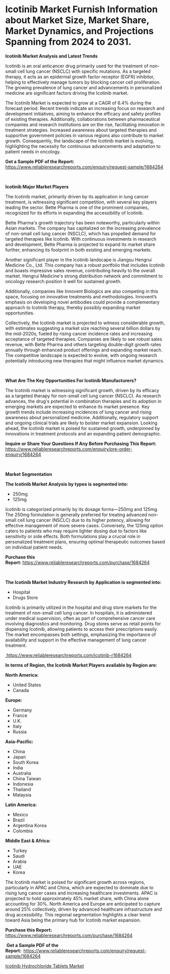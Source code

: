 <p><h1>Icotinib Market Furnish Information about Market Size, Market Share, Market Dynamics, and Projections Spanning from 2024 to 2031.</h1></p><p><strong>Icotinib Market Analysis and Latest Trends</strong></p>
<p><p>Icotinib is an oral anticancer drug primarily used for the treatment of non-small cell lung cancer (NSCLC) with specific mutations. As a targeted therapy, it acts as an epidermal growth factor receptor (EGFR) inhibitor, helping to effectively manage tumors by blocking cancer cell proliferation. The growing prevalence of lung cancer and advancements in personalized medicine are significant factors driving the Icotinib market. </p><p>The Icotinib Market is expected to grow at a CAGR of 6.4% during the forecast period. Recent trends indicate an increasing focus on research and development initiatives, aiming to enhance the efficacy and safety profiles of existing therapies. Additionally, collaborations between pharmaceutical companies and research institutions are on the rise, facilitating innovation in treatment strategies. Increased awareness about targeted therapies and supportive government policies in various regions also contribute to market growth. Consequently, the landscape of the Icotinib market is evolving, highlighting the necessity for continuous advancements and adaptation to patient needs in oncology.</p></p>
<p><strong>Get a Sample PDF of the Report:&nbsp;</strong> <a href="https://www.reliableresearchreports.com/enquiry/request-sample/1684264?utm_campaign=48&utm_medium=2&utm_source=Github&utm_content=ia&utm_term=30122024&utm_id=icotinib">https://www.reliableresearchreports.com/enquiry/request-sample/1684264</a></p>
<p>&nbsp;</p>
<p><strong>Icotinib Major Market Players</strong></p>
<p><p>The Icotinib market, primarily driven by its application in lung cancer treatment, is witnessing significant competition, with several key players leading the sector. Bette Pharma is one of the prominent companies, recognized for its efforts in expanding the accessibility of Icotinib. </p><p>Bette Pharma's growth trajectory has been noteworthy, particularly within Asian markets. The company has capitalized on the increasing prevalence of non-small cell lung cancer (NSCLC), which has propelled demand for targeted therapies like Icotinib. With continuous investments in research and development, Bette Pharma is projected to expand its market share further, enhancing its footprint in both existing and emerging markets.</p><p>Another significant player in the Icotinib landscape is Jiangsu Hengrui Medicine Co., Ltd. This company has a robust portfolio that includes Icotinib and boasts impressive sales revenue, contributing heavily to the overall market. Hengrui Medicine's strong distribution network and commitment to oncology research position it well for sustained growth.</p><p>Additionally, companies like Innovent Biologics are also competing in this space, focusing on innovative treatments and methodologies. Innovent’s emphasis on developing novel antibodies could provide a complementary approach to Icotinib therapy, thereby possibly expanding market opportunities.</p><p>Collectively, the Icotinib market is projected to witness considerable growth, with estimates suggesting a market size reaching several billion dollars by the mid-2020s, fueled by rising cancer incidence rates and increasing acceptance of targeted therapies. Companies are likely to see robust sales revenue, with Bette Pharma and others targeting double-digit growth rates annually through enhanced product offerings and expanding market reach. The competitive landscape is expected to evolve, with ongoing research potentially introducing new therapies that might influence market dynamics.</p></p>
<p>&nbsp;</p>
<p><strong>What Are The Key Opportunities For Icotinib Manufacturers?</strong></p>
<p><p>The Icotinib market is witnessing significant growth, driven by its efficacy as a targeted therapy for non-small cell lung cancer (NSCLC). As research advances, the drug's potential in combination therapies and its adoption in emerging markets are expected to enhance its market presence. Key growth trends include increasing incidences of lung cancer and rising awareness about personalized medicine. Additionally, regulatory support and ongoing clinical trials are likely to bolster market expansion. Looking ahead, the Icotinib market is poised for sustained growth, underpinned by innovations in treatment protocols and an expanding patient demographic.</p></p>
<p><strong>Inquire or Share Your Questions If Any Before Purchasing This Report:</strong> <a href="https://www.reliableresearchreports.com/enquiry/pre-order-enquiry/1684264?utm_campaign=48&utm_medium=2&utm_source=Github&utm_content=ia&utm_term=30122024&utm_id=icotinib">https://www.reliableresearchreports.com/enquiry/pre-order-enquiry/1684264</a></p>
<p>&nbsp;</p>
<p><strong>Market Segmentation</strong></p>
<p><strong>The Icotinib Market Analysis by types is segmented into:</strong></p>
<p><ul><li>250mg</li><li>125mg</li></ul></p>
<p><p>Icotinib is categorized primarily by its dosage forms—250mg and 125mg. The 250mg formulation is generally preferred for treating advanced non-small cell lung cancer (NSCLC) due to its higher potency, allowing for effective management of more severe cases. Conversely, the 125mg option caters to patients who may require lighter dosing due to factors like sensitivity or side effects. Both formulations play a crucial role in personalized treatment plans, ensuring optimal therapeutic outcomes based on individual patient needs.</p></p>
<p><strong>Purchase this Report:&nbsp;</strong><a href="https://www.reliableresearchreports.com/purchase/1684264?utm_campaign=48&utm_medium=2&utm_source=Github&utm_content=ia&utm_term=30122024&utm_id=icotinib">https://www.reliableresearchreports.com/purchase/1684264</a></p>
<p>&nbsp;</p>
<p><strong>The Icotinib Market Industry Research by Application is segmented into:</strong></p>
<p><ul><li>Hospital</li><li>Drugs Store</li></ul></p>
<p><p>Icotinib is primarily utilized in the hospital and drug store markets for the treatment of non-small cell lung cancer. In hospitals, it is administered under medical supervision, often as part of comprehensive cancer care involving diagnostics and monitoring. Drug stores serve as retail points for dispensing Icotinib, allowing patients to access their prescriptions easily. The market encompasses both settings, emphasizing the importance of availability and support in the effective management of lung cancer treatment.</p></p>
<p><a href="https://www.reliableresearchreports.com/icotinib-r1684264?utm_campaign=48&utm_medium=2&utm_source=Github&utm_content=ia&utm_term=30122024&utm_id=icotinib">&nbsp;https://www.reliableresearchreports.com/icotinib-r1684264</a></p>
<p><strong>In terms of Region, the Icotinib Market Players available by Region are:</strong></p>
<p>
    <p> <strong> North America: </strong>
        <ul>
            <li>United States</li>
            <li>Canada</li>
        </ul>
        </p> 
    <p> <strong> Europe: </strong>
        <ul>
            <li>Germany</li>
            <li>France</li>
            <li>U.K.</li>
            <li>Italy</li>
            <li>Russia</li>
        </ul>
        </p> 
    <p> <strong> Asia-Pacific: </strong>
        <ul>
            <li>China</li>
            <li>Japan</li>
            <li>South Korea</li>
            <li>India</li>
            <li>Australia</li>
            <li>China Taiwan</li>
            <li>Indonesia</li>
            <li>Thailand</li>
            <li>Malaysia</li>
        </ul>
        </p> 
    <p> <strong> Latin America: </strong>
        <ul>
            <li>Mexico</li>
            <li>Brazil</li>
            <li>Argentina Korea</li>
            <li>Colombia</li>
        </ul>
        </p> 
    <p> <strong> Middle East & Africa: </strong>
        <ul>
            <li>Turkey</li>
            <li>Saudi</li>
            <li>Arabia</li>
            <li>UAE</li>
            <li>Korea</li>
        </ul>
    </p>
    </p>
<p><p>The Icotinib market is poised for significant growth across regions, particularly in APAC and China, which are expected to dominate due to rising lung cancer cases and increasing healthcare investments. APAC is projected to hold approximately 45% market share, with China alone accounting for 30%. North America and Europe are anticipated to capture around 25% collectively, driven by advanced healthcare infrastructure and drug accessibility. This regional segmentation highlights a clear trend toward Asia being the primary hub for Icotinib market expansion.</p></p>
<p><strong>Purchase this Report: </strong><a href="https://www.reliableresearchreports.com/purchase/1684264?utm_campaign=48&utm_medium=2&utm_source=Github&utm_content=ia&utm_term=30122024&utm_id=icotinib">https://www.reliableresearchreports.com/purchase/1684264</a></p>
<p>&nbsp;<strong>Get a Sample PDF of the Report:&nbsp;&nbsp;</strong><a href="https://www.reliableresearchreports.com/enquiry/request-sample/1684264?utm_campaign=48&utm_medium=2&utm_source=Github&utm_content=ia&utm_term=30122024&utm_id=icotinib">https://www.reliableresearchreports.com/enquiry/request-sample/1684264</a></p>
<p><strong></strong></p>
<p><p><a href="https://github.com/mathastilley812967/Market-Research-Report-List-1/blob/main/icotinib-hydrochloride-tablets-market.md?utm_campaign=48&utm_medium=2&utm_source=Github&utm_content=ia&utm_term=30122024&utm_id=icotinib">Icotinib Hydrochloride Tablets Market</a></p></p>
